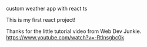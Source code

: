 custom weather app with react ts

This is my first react project!

Thanks for the little tutorial video from Web Dev Junkie.
https://www.youtube.com/watch?v=-Rtlnsgbc0k